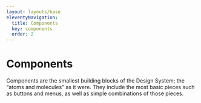 ```yaml
---
layout: layouts/base
eleventyNavigation:
  title: Components
  key: components
  order: 2
---
```


# Components

Components are the smallest building blocks of the Design System; the “atoms and molecules” as it were. They include the most basic pieces such as buttons and menus, as well as simple combinations of those pieces.
